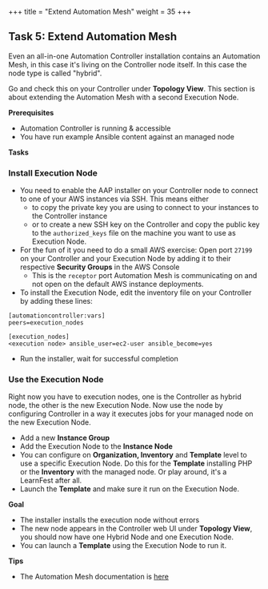 +++
title = "Extend Automation Mesh"
weight = 35
+++

## Task 5: Extend Automation Mesh

Even an all-in-one Automation Controller installation contains an Automation Mesh, in this case it's living on the Controller node itself. In this case the node type is called "hybrid".

Go and check this on your Controller under **Topology View**. This section is about extending the Automation Mesh with a second Execution Node.

**Prerequisites**
* Automation Controller is running & accessible
* You have run example Ansible content against an managed node

**Tasks**
### Install Execution Node
* You need to enable the AAP installer on your Controller node to connect to one of your AWS instances via SSH. This means either 
  * to copy the private key you are using to connect to your instances to the Controller instance 
  * or to create a new SSH key on the Controller and copy the public key to the `authorized_keys` file on the machine you want to use as Execution Node.
* For the fun of it you need to do a small AWS exercise: Open port `27199` on your Controller and your Execution Node by adding it to their respective **Security Groups** in the AWS Console
  * This is the `receptor` port Automation Mesh is communicating on and not open on the default AWS instance deployments.
* To install the Execution Node, edit the inventory file on your Controller by adding these lines:

```
[automationcontroller:vars]
peers=execution_nodes

[execution_nodes]
<execution node> ansible_user=ec2-user ansible_become=yes
```
* Run the installer, wait for successful completion

### Use the Execution Node

Right now you have to execution nodes, one is the Controller as hybrid node, the other is the new Execution Node. Now use the node by configuring Controller in a way it executes jobs for your managed node on the new Execution Node.

* Add a new **Instance Group**
* Add the Execution Node to the **Instance Node**
* You can configure on **Organization, Inventory** and **Template** level to use a specific Execution Node. Do this for the **Template** installing PHP or the **Inventory** with the managed node. Or play around, it's a LearnFest after all.
* Launch the **Template** and make sure it run on the Execution Node.

**Goal**
* The installer installs the execution node without errors
* The new node appears in the Controller web UI under **Topology View**, you should now have one Hybrid Node and one Execution Node. 
* You can launch a **Template** using the Execution Node to run it.

**Tips**
* The Automation Mesh documentation is [here](https://access.redhat.com/documentation/en-us/red_hat_ansible_automation_platform/2.1/html-single/red_hat_ansible_automation_platform_automation_mesh_guide/)
